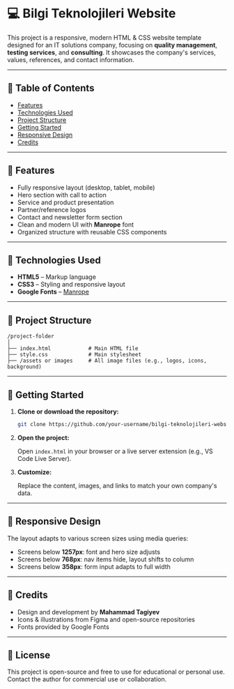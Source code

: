 
# 💻 Bilgi Teknolojileri Website

This project is a responsive, modern HTML & CSS website template designed for an IT solutions company, focusing on **quality management**, **testing services**, and **consulting**. It showcases the company's services, values, references, and contact information.

---

## 📄 Table of Contents

- [Features](#features)
- [Technologies Used](#technologies-used)
- [Project Structure](#project-structure)
- [Getting Started](#getting-started)
- [Responsive Design](#responsive-design)
- [Credits](#credits)

---

## 🌟 Features

- Fully responsive layout (desktop, tablet, mobile)
- Hero section with call to action
- Service and product presentation
- Partner/reference logos
- Contact and newsletter form section
- Clean and modern UI with **Manrope** font
- Organized structure with reusable CSS components

---

## 🔧 Technologies Used

- **HTML5** – Markup language
- **CSS3** – Styling and responsive layout
- **Google Fonts** – [Manrope](https://fonts.google.com/specimen/Manrope)

---

## 📁 Project Structure

```
/project-folder
│
├── index.html            # Main HTML file
├── style.css             # Main stylesheet
├── /assets or images     # All image files (e.g., logos, icons, background)
```

---

## 🚀 Getting Started

1. **Clone or download the repository:**

   ```bash
   git clone https://github.com/your-username/bilgi-teknolojileri-website.git
   ```

2. **Open the project:**

   Open `index.html` in your browser or a live server extension (e.g., VS Code Live Server).

3. **Customize:**

   Replace the content, images, and links to match your own company's data.

---

## 📱 Responsive Design

The layout adapts to various screen sizes using media queries:

- Screens below **1257px**: font and hero size adjusts
- Screens below **768px**: nav items hide, layout shifts to column
- Screens below **358px**: form input adapts to full width

---

## 🙌 Credits

- Design and development by **Mahammad Tagiyev**
- Icons & illustrations from Figma and open-source repositories
- Fonts provided by Google Fonts

---

## 📝 License

This project is open-source and free to use for educational or personal use. Contact the author for commercial use or collaboration.

